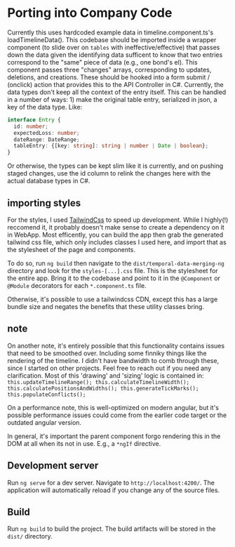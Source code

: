 # Porting into Company Code
Currently this uses hardcoded example data in timeline.component.ts's loadTimelineData(). This codebase should be imported inside a wrapper component (to slide over on `tables` with ineffective/effective) that passes down the data given the identifying data sufficent to know that two entries correspond to the "same" piece of data (e.g., one bond's el). This component passes three "changes" arrays, corresponding to updates, deletions, and creations. These should be hooked into a form submit / (onclick) action that provides this to the API Controller in C#. Currently, the data types don't keep all the context of the entry itself. This can be handled in a number of ways: 1) make the original table entry, serialized in json, a key of the data type. Like:
```ts
interface Entry {
  id: number;
  expectedLoss: number;
  dateRange: DateRange;
  tableEntry: {[key: string]: string | number | Date | boolean};
}
```
Or otherwise, the types can be kept slim like it is currently, and on pushing staged changes, use the id column to relink the changes here with the actual database types in C#.

## importing styles
For the styles, I used [TailwindCss](https://tailwindcss.com/) to speed up development. While I highly(!) reccomend it, it probably doesn't make sense to create a dependency on it in WebApp. Most efficently, you can build the app then grab the generated tailwind css file, which only includes classes I used here, and import that as the stylesheet of the page and components. 

To do so, run `ng build` then navigate to the `dist/temporal-data-merging-ng` directory and look for the `styles-[...].css` file. This is the stylesheet for the entire app. Bring it to the codebase and point to it in the `@Component` or `@Module` decorators for each `*.component.ts` file.

Otherwise, it's possible to use a tailwindcss CDN, except this has a large bundle size and negates the benefits that these utility classes bring. 

## note
On another note, it's entirely possible that this functionality contains issues that need to be smoothed over. Including some finniky things like the rendering of the timeline. I didn't have bandwidth to comb through these, since I started on other projects. Feel free to reach out if you need any clarification. Most of this 'drawing' and 'sizing' logic is contained in: ```this.updateTimelineRange();
    this.calculateTimelineWidth();
    this.calculatePositionsAndWidths();
    this.generateTickMarks();
    this.populateConflicts();```

On a performance note, this is well-optimized on modern angular, but it's possible performance issues could come from the earlier code target or the outdated angular version. 

In general, it's important the parent component forgo rendering this in the DOM at all when its not in use. E.g., a `*ngIf` directive.


## Development server

Run `ng serve` for a dev server. Navigate to `http://localhost:4200/`. The application will automatically reload if you change any of the source files.

## Build

Run `ng build` to build the project. The build artifacts will be stored in the `dist/` directory.
